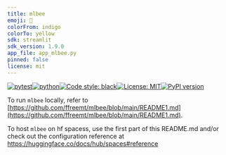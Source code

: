 ```yaml
---
title: mlbee
emoji: 🐝
colorFrom: indigo
colorTo: yellow
sdk: streamlit
sdk_version: 1.9.0
app_file: app_mlbee.py
pinned: false
license: mit
---
```


[![pytest](https://github.com/ffreemt/mlbee/actions/workflows/routine-tests.yml/badge.svg)](https://github.com/ffreemt/mlbee/actions)[![python](https://img.shields.io/static/v1?label=python+&message=3.8&color=blue)](https://www.python.org/downloads/)[![Code style: black](https://img.shields.io/badge/code%20style-black-000000.svg)](https://github.com/psf/black)[![License: MIT](https://img.shields.io/badge/License-MIT-yellow.svg)](https://opensource.org/licenses/MIT)[![PyPI version](https://badge.fury.io/py/mlbee.svg)](https://badge.fury.io/py/mlbee)

To run `mlbee` locally, refer to
[https://github.com/ffreemt/mlbee/blob/main/README1.md](https://github.com/ffreemt/mlbee/blob/main/README1.md).

To host `mlbee` on hf spacess, use the first part of this README.md and/or check out the configuration reference at https://huggingface.co/docs/hub/spaces#reference